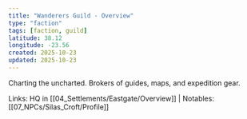 ```yaml
---
title: "Wanderers Guild - Overview"
type: "faction"
tags: [faction, guild]
latitude: 38.12
longitude: -23.56
created: 2025-10-23
updated: 2025-10-23
---
```


Charting the uncharted. Brokers of guides, maps, and expedition gear.

Links: HQ in [[04_Settlements/Eastgate/Overview]] | Notables: [[07_NPCs/Silas_Croft/Profile]]
